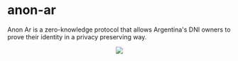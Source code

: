 # anon-ar
Anon Ar is a zero-knowledge protocol that allows Argentina's DNI owners to prove their identity in a privacy preserving way.


<p align="center">
  <img src="[https://www.argentina.gob.ar/sites/default/files/bandera-nacional-4.jpg)">
</p>

